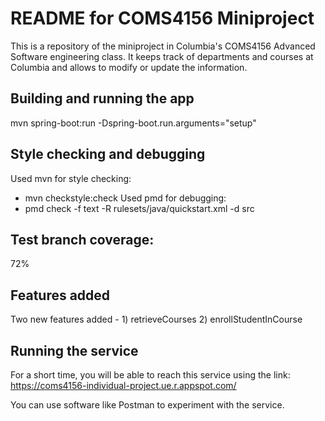 # README for COMS4156 Miniproject
This is a repository of the miniproject in Columbia's COMS4156 Advanced Software engineering class. It keeps track of departments and courses at Columbia and allows to modify or update the information. 

## Building and running the app
mvn spring-boot:run -Dspring-boot.run.arguments="setup"

## Style checking and debugging

Used mvn for style checking: 
- mvn checkstyle:check
Used pmd for debugging:
- pmd check -f text -R rulesets/java/quickstart.xml -d src

## Test branch coverage: 
72%

## Features added
Two new features added - 1) retrieveCourses 2) enrollStudentInCourse

## Running the service
For a short time, you will be able to reach this service using the link: 
https://coms4156-individual-project.ue.r.appspot.com/

You can use software like Postman to experiment with the service. 
